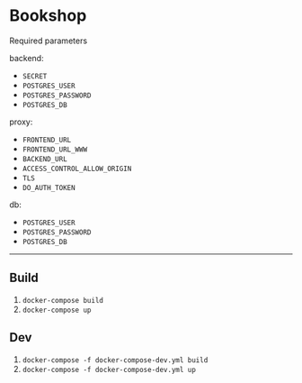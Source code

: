 # Bookshop

Required parameters

backend:
* `SECRET`
* `POSTGRES_USER`
* `POSTGRES_PASSWORD`
* `POSTGRES_DB`

proxy:
* `FRONTEND_URL`
* `FRONTEND_URL_WWW`
* `BACKEND_URL`
* `ACCESS_CONTROL_ALLOW_ORIGIN`
* `TLS`
* `DO_AUTH_TOKEN`

db:
* `POSTGRES_USER`
* `POSTGRES_PASSWORD`
* `POSTGRES_DB`

---
## Build

1. `docker-compose build `
2. `docker-compose up`

## Dev

1. `docker-compose -f docker-compose-dev.yml build`
2. `docker-compose -f docker-compose-dev.yml up`
